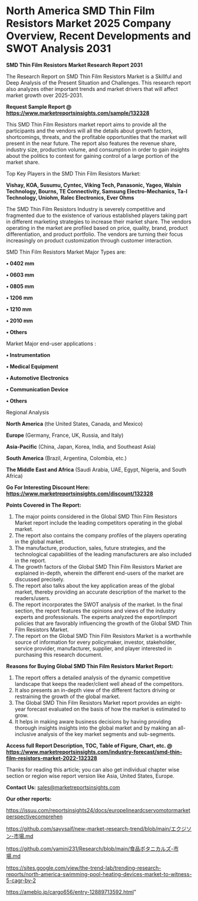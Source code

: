 # North America SMD Thin Film Resistors Market 2025 Company Overview, Recent Developments and SWOT Analysis 2031

<strong>SMD Thin Film Resistors Market Research Report 2031</strong>

The Research Report on SMD Thin Film Resistors Market is a Skillful and Deep Analysis of the Present Situation and Challenges. This research report also analyzes other important trends and market drivers that will affect market growth over 2025-2031.

<strong>Request Sample Report @ <a href=https://www.marketreportsinsights.com/sample/132328>https://www.marketreportsinsights.com/sample/132328</a></strong>

This SMD Thin Film Resistors market report aims to provide all the participants and the vendors will all the details about growth factors, shortcomings, threats, and the profitable opportunities that the market will present in the near future. The report also features the revenue share, industry size, production volume, and consumption in order to gain insights about the politics to contest for gaining control of a large portion of the market share.

Top Key Players in the SMD Thin Film Resistors Market:

<strong>Vishay, KOA, Susumu, Cyntec, Viking Tech, Panasonic, Yageo, Walsin Technology, Bourns, TE Connectivity, Samsung Electro-Mechanics, Ta-I Technology, Uniohm, Ralec Electronics, Ever Ohms</strong>

The SMD Thin Film Resistors Industry is severely competitive and fragmented due to the existence of various established players taking part in different marketing strategies to increase their market share. The vendors operating in the market are profiled based on price, quality, brand, product differentiation, and product portfolio. The vendors are turning their focus increasingly on product customization through customer interaction.

SMD Thin Film Resistors Market Major Types are:

<strong>• 0402 mm

• 0603 mm

• 0805 mm

• 1206 mm

• 1210 mm

• 2010 mm

• Others</strong>

Market Major end-user applications :

<strong>• Instrumentation

• Medical Equipment

• Automotive Electronics

• Communication Device

• Others</strong>

Regional Analysis

</u><strong><b>North America</b></strong> (the United States, Canada, and Mexico)

<strong><b>Europe </b></strong>(Germany, France, UK, Russia, and Italy)

<strong><b>Asia-Pacific</b></strong> (China, Japan, Korea, India, and Southeast Asia)

<strong><b>South America</b></strong> (Brazil, Argentina, Colombia, etc.)

<strong><b>The Middle East and Africa</b></strong> (Saudi Arabia, UAE, Egypt, Nigeria, and South Africa)

<strong>Go For Interesting Discount Here: <a href=https://www.marketreportsinsights.com/discount/132328>https://www.marketreportsinsights.com/discount/132328</a></strong>

<strong>Points Covered in The Report:</strong>
<ol>
  <li>The major points considered in the Global SMD Thin Film Resistors Market report include the leading competitors operating in the global market.</li>
  <li>The report also contains the company profiles of the players operating in the global market.</li>
  <li>The manufacture, production, sales, future strategies, and the technological capabilities of the leading manufacturers are also included in the report.</li>
  <li>The growth factors of the Global SMD Thin Film Resistors Market are explained in-depth, wherein the different end-users of the market are discussed precisely.</li>
  <li>The report also talks about the key application areas of the global market, thereby providing an accurate description of the market to the readers/users.</li>
  <li>The report incorporates the SWOT analysis of the market. In the final section, the report features the opinions and views of the industry experts and professionals. The experts analyzed the export/import policies that are favorably influencing the growth of the Global SMD Thin Film Resistors Market.</li>
  <li>The report on the Global SMD Thin Film Resistors Market is a worthwhile source of information for every policymaker, investor, stakeholder, service provider, manufacturer, supplier, and player interested in purchasing this research document.</li>
</ol>
<strong>Reasons for Buying Global SMD Thin Film Resistors Market Report:</strong>

<ol>
  <li>The report offers a detailed analysis of the dynamic competitive landscape that keeps the reader/client well ahead of the competitors.</li>
  <li>It also presents an in-depth view of the different factors driving or restraining the growth of the global market.</li>
  <li>The Global SMD Thin Film Resistors Market report provides an eight-year forecast evaluated on the basis of how the market is estimated to grow.</li>
  <li>It helps in making aware business decisions by having providing thorough insights insights into the global market and by making an all-inclusive analysis of the key market segments and sub-segments.</li>
</ol>
<strong>Access full Report Description, TOC, Table of Figure, Chart, etc. @ <a href=https://www.marketreportsinsights.com/industry-forecast/smd-thin-film-resistors-market-2022-132328>https://www.marketreportsinsights.com/industry-forecast/smd-thin-film-resistors-market-2022-132328</a></strong>


Thanks for reading this article; you can also get individual chapter wise section or region wise report version like Asia, United States, Europe.

<strong>Contact Us:</strong>
sales@marketreportsinsights.com

<strong>Our other reports:</strong>

<a href=https://issuu.com/reportsinsights24/docs/europelineardcservomotormarketperspectivecomprehen>https://issuu.com/reportsinsights24/docs/europelineardcservomotormarketperspectivecomprehen</a>

<a href=https://github.com/sayysaif/new-market-research-trend/blob/main/エクジソン-市場.md>https://github.com/sayysaif/new-market-research-trend/blob/main/エクジソン-市場.md</a>

<a href=https://github.com/yamini231/Research/blob/main/食品ボタニカルズ-市場.md>https://github.com/yamini231/Research/blob/main/食品ボタニカルズ-市場.md</a>

<a href=https://sites.google.com/view/the-trend-lab/trending-research-reports/north-america-swimming-pool-heating-devices-market-to-witness-5-cagr-by-2>https://sites.google.com/view/the-trend-lab/trending-research-reports/north-america-swimming-pool-heating-devices-market-to-witness-5-cagr-by-2</a>

<a href=https://ameblo.jp/cargo656/entry-12889713592.html>https://ameblo.jp/cargo656/entry-12889713592.html</a>"
